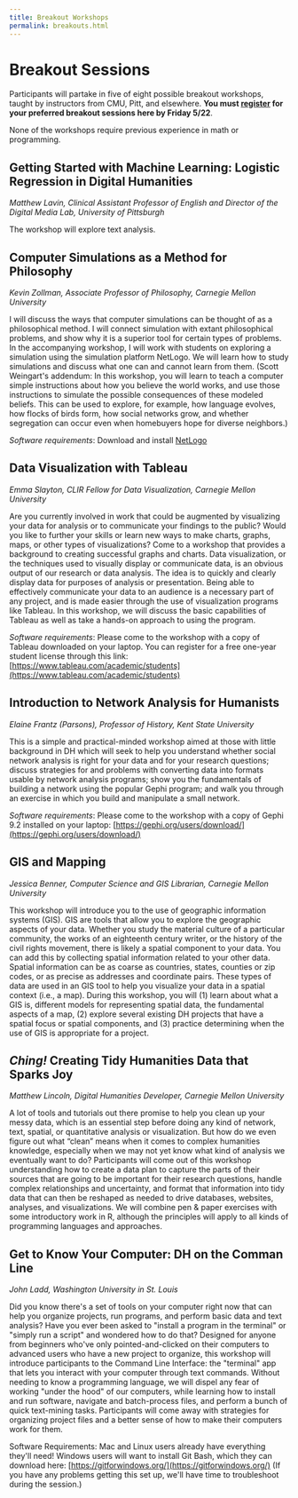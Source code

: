 ```yaml
---
title: Breakout Workshops
permalink: breakouts.html
---
```

# Breakout Sessions
Participants will partake in five of eight possible breakout workshops, taught by instructors from CMU, Pitt, and elsewhere. **You must [register](https://docs.google.com/forms/d/e/1FAIpQLSeYPKKNnVpb_Cdov3oK5ClTysiNMH_XJSie3chibhhPKOtHMw/viewform) for your preferred breakout sessions here by Friday 5/22**. 

None of the workshops require previous experience in math or programming.

## Getting Started with Machine Learning: Logistic Regression in Digital Humanities
_Matthew Lavin, Clinical Assistant Professor of English and Director of the Digital Media Lab, University of Pittsburgh_

The workshop will explore text analysis.

## Computer Simulations as a Method for Philosophy
_Kevin Zollman, Associate Professor of Philosophy, Carnegie Mellon University_

I will discuss the ways that computer simulations can be thought of as a philosophical method.  I will connect simulation with extant philosophical problems, and show why it is a superior tool for certain types of problems.  In the accompanying workshop, I will work with students on exploring a simulation using the simulation platform NetLogo.  We will learn how to study simulations and discuss what one can and cannot learn from them. (Scott Weingart's addendum: In this workshop, you will learn to teach a computer simple instructions about how you believe the world works, and use those instructions to simulate the possible consequences of these modeled beliefs. This can be used to explore, for example, how language evolves, how flocks of birds form, how social networks grow, and whether segregation can occur even when homebuyers hope for diverse neighbors.)

_Software requirements_: Download and install [NetLogo](https://ccl.northwestern.edu/netlogo/download.shtml)

## Data Visualization with Tableau 
_Emma Slayton, CLIR Fellow for Data Visualization, Carnegie Mellon University_

Are you currently involved in work that could be augmented by visualizing your data for analysis or to communicate your findings to the public? Would you like to further your skills or learn new ways to make charts, graphs, maps, or other types of visualizations? Come to a workshop that provides a background to creating successful graphs and charts. Data visualization, or the techniques used to visually display or communicate data, is an obvious output of our research or data analysis. The idea is to quickly and clearly display data for purposes of analysis or presentation. Being able to effectively communicate your data to an audience is a necessary part of any project, and is made easier through the use of visualization programs like Tableau. In this workshop, we will discuss the basic capabilities of Tableau as well as take a hands-on approach to using the program.

_Software requirements_: Please come to the workshop with a copy of Tableau downloaded on your laptop. You can register for a free one-year student license through this link: [https://www.tableau.com/academic/students](https://www.tableau.com/academic/students)

## Introduction to Network Analysis for Humanists
_Elaine Frantz (Parsons), Professor of History, Kent State University_

This is a simple and practical-minded workshop aimed at those with little background in DH which will seek to help you understand whether social network analysis is right for your data and for your research questions; discuss strategies for and problems with converting data into formats usable by network analysis programs; show you the fundamentals of building a network using the popular Gephi program; and walk you through an exercise in which you build and manipulate a small network. 

_Software requirements_: Please come to the workshop with a copy of Gephi 9.2 installed on your laptop: [https://gephi.org/users/download/](https://gephi.org/users/download/)

## GIS and Mapping
_Jessica Benner, Computer Science and GIS Librarian, Carnegie Mellon University_

This workshop will introduce you to the use of geographic information systems (GIS). GIS are tools that allow you to explore the geographic aspects of your data. Whether you study the material culture of a particular community, the works of an eighteenth century writer, or the history of the civil rights movement, there is likely a spatial component to your data. You can add this by collecting spatial information related to your other data. Spatial information can be as coarse as countries, states, counties or zip codes, or as precise as addresses and coordinate pairs. These types of data are used in an GIS tool to help you visualize your data in a spatial context (i.e., a map). During this workshop, you will (1) learn about what a GIS is, different models for representing spatial data, the fundamental aspects of a map, (2) explore several existing DH projects that have a spatial focus or spatial components, and (3) practice determining when the use of GIS is appropriate for a project.

## *Ching!* Creating Tidy Humanities Data that Sparks Joy
_Matthew Lincoln, Digital Humanities Developer, Carnegie Mellon University_

A lot of tools and tutorials out there promise to help you clean up your messy data, which is an essential step before doing any kind of network, text, spatial, or quantitative analysis or visualization. But how do we even figure out what “clean” means when it comes to complex humanities knowledge, especially when we may not yet know what kind of analysis we eventually want to do? Participants will come out of this workshop understanding how to create a data plan to capture the parts of their sources that are going to be important for their research questions, handle complex relationships and uncertainty, and format that information into tidy data that can then be reshaped as needed to drive databases, websites, analyses, and visualizations. We will combine pen & paper exercises with some introductory work in R, although the principles will apply to all kinds of programming languages and approaches.

## Get to Know Your Computer: DH on the Comman Line
_John Ladd, Washington University in St. Louis_

Did you know there's a set of tools on your computer right now that can help you organize projects, run programs, and perform basic data and text analysis? Have you ever been asked to "install a program in the terminal" or "simply run a script" and wondered how to do that? Designed for anyone from beginners who've only pointed-and-clicked on their computers to advanced users who have a new project to organize, this workshop will introduce participants to the Command Line Interface: the "terminal" app that lets you interact with your computer through text commands. Without needing to know a programming language, we will dispel any fear of working "under the hood" of our computers, while learning how to install and run software, navigate and batch-process files, and perform a bunch of quick text-mining tasks. Participants will come away with strategies for organizing project files and a better sense of how to make their computers work for them.

Software Requirements: Mac and Linux users already have everything they'll need! Windows users will want to install Git Bash, which they can download here: [https://gitforwindows.org/](https://gitforwindows.org/) (If you have any problems getting this set up, we'll have time to troubleshoot during the session.)

